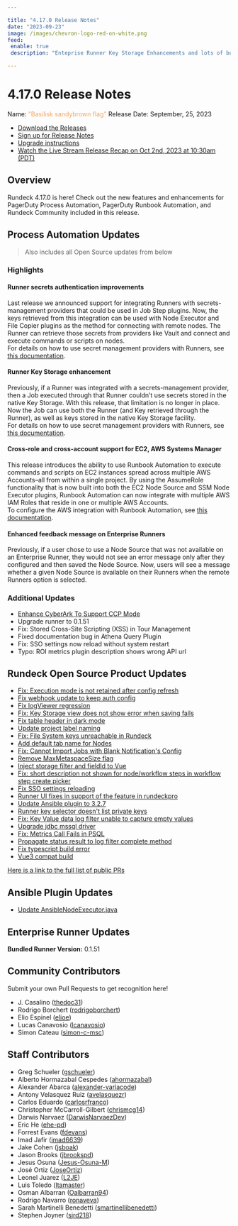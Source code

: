 ```yaml
---

title: "4.17.0 Release Notes"
date: "2023-09-23"
image: /images/chevron-logo-red-on-white.png
feed:
 enable: true
 description: "Enteprise Runner Key Storage Enhancements and lots of bug fixes."

---
```


# 4.17.0 Release Notes

Name: <span style="color: sandybrown"><span class="glyphicon glyphicon-flag"></span> "Basilisk sandybrown flag"</span>
Release Date: September, 25, 2023

- [Download the Releases](https://download.rundeck.com/)
- [Sign up for Release Notes](https://www.rundeck.com/release-notes-signup)
- [Upgrade instructions](/upgrading/)
- [Watch the Live Stream Release Recap on Oct 2nd, 2023 at 10:30am (PDT)](https://www.twitch.tv/pdcommunity)

## Overview

Rundeck 4.17.0 is here! Check out the new features and enhancements for PagerDuty Process Automation, PagerDuty Runbook Automation, and Rundeck Community included in this release.

## Process Automation Updates

> Also includes all Open Source updates from below

### Highlights

#### Runner secrets authentication improvements

Last release we announced support for integrating Runners with secrets-management providers that could be used in Job Step plugins. Now, the keys retrieved from this integration can be used with Node Executor and File Copier plugins as the method for connecting with remote nodes. The Runner can retrieve those secrets from providers like Vault and connect and execute commands or scripts on nodes.
<br>For details on how to use secret management providers with Runners, see [this documentation](/docs/manual/key-storage/enterprise-runner-key-storage).

#### Runner Key Storage enhancement

Previously, if a Runner was integrated with a secrets-management provider, then a Job executed through that Runner couldn’t use secrets stored in the native Key Storage. With this release, that limitation is no longer in place. Now the Job can use both the Runner (and Key retrieved through the Runner), as well as keys stored in the native Key Storage facility.
<br>For details on how to use secret management providers with Runners, see [this documentation](/docs/manual/key-storage/enterprise-runner-key-storage).
#### Cross-role and cross-account support for EC2, AWS Systems Manager

This release introduces the ability to use Runbook Automation to execute commands and scripts on EC2 instances spread across multiple AWS Accounts–all from within a single project.  By using the AssumeRole functionality that is now built into both the EC2 Node Source and SSM Node Executor plugins, Runbook Automation can now integrate with multiple AWS IAM Roles that reside in one or multiple AWS Accounts.
<br>To configure the AWS integration with Runbook Automation, see [this documentation](/docs/manual/plugins/aws-plugins-overview.html#aws-integration-for-runbook-automation).
#### Enhanced feedback message on Enterprise Runners

Previously, if a user chose to use a Node Source that was not available on an Enterprise Runner, they would not see an error message only after they configured and then saved the Node Source. Now, users will see a message whether a given Node Source is available on their Runners when the remote Runners option is selected.

### Additional Updates

* [Enhance CyberArk To Support CCP Mode](/manual/key-storage/storage-plugins/cyberark-storage.md)
* Upgrade runner to 0.1.51
* Fix: Stored Cross-Site Scripting (XSS) in Tour Management
* Fixed documentation bug in Athena Query Plugin
* Fix: SSO settings now reload without system restart
* Typo: ROI metrics plugin description shows wrong API url


## Rundeck Open Source Product Updates

* [Fix: Execution mode is not retained after config refresh](https://github.com/rundeck/rundeck/pull/8561)
* [Fix webhook update to keep auth config](https://github.com/rundeck/rundeck/pull/8559)
* [Fix logViewer regression](https://github.com/rundeck/rundeck/pull/8554)
* [Fix: Key Storage view does not show error when saving fails](https://github.com/rundeck/rundeck/pull/8545)
* [Fix table header in dark mode](https://github.com/rundeck/rundeck/pull/8543)
* [Update project label naming](https://github.com/rundeck/rundeck/pull/8538)
* [Fix: File System keys unreachable in Rundeck](https://github.com/rundeck/rundeck/pull/8535)
* [Add default tab name for Nodes](https://github.com/rundeck/rundeck/pull/8534)
* [Fix: Cannot Import Jobs with Blank Notification&#39;s Config](https://github.com/rundeck/rundeck/pull/8532)
* [Remove MaxMetaspaceSize flag](https://github.com/rundeck/rundeck/pull/8531)
* [Inject storage filter and fieldId to Vue](https://github.com/rundeck/rundeck/pull/8530)
* [Fix: short description not shown for node/workflow steps in workflow step create picker](https://github.com/rundeck/rundeck/pull/8526)
* [Fix SSO settings reloading](https://github.com/rundeck/rundeck/pull/8525)
* [Runner UI fixes in support of the feature in rundeckpro](https://github.com/rundeck/rundeck/pull/8521)
* [Update Ansible plugin to 3.2.7](https://github.com/rundeck/rundeck/pull/8513)
* [Runner key selector doesn&#39;t list private keys](https://github.com/rundeck/rundeck/pull/8512)
* [Fix: Key Value data log filter unable to capture empty values](https://github.com/rundeck/rundeck/pull/8511)
* [Upgrade jdbc mssql driver](https://github.com/rundeck/rundeck/pull/8487)
* [Fix: Metrics Call Fails in PSQL](https://github.com/rundeck/rundeck/pull/8462)
* [Propagate status result to log filter complete method](https://github.com/rundeck/rundeck/pull/8447)
* [Fix typescript build error](https://github.com/rundeck/rundeck/pull/8414)
* [Vue3 compat build](https://github.com/rundeck/rundeck/pull/8305)


[Here is a link to the full list of public PRs](https://github.com/rundeck/rundeck/pulls?q=is%3Apr+milestone%3A4.17.0+is%3Aclosed)

## Ansible Plugin Updates
* [Update AnsibleNodeExecutor.java](https://github.com/rundeck-plugins/ansible-plugin/pull/337)

## Enterprise Runner Updates

**Bundled Runner Version:** 0.1.51

## Community Contributors

Submit your own Pull Requests to get recognition here!

* J. Casalino ([thedoc31](https://github.com/thedoc31))
* Rodrigo Borchert ([rodrigoborchert](https://github.com/rodrigoborchert))
* Elio Espinel ([elioe](https://github.com/elioe))
* Lucas Canavosio ([lcanavosio](https://github.com/lcanavosio))
* Simon Cateau ([simon-c-msc](https://github.com/simon-c-msc))


## Staff Contributors

* Greg Schueler ([gschueler](https://github.com/gschueler))
* Alberto Hormazabal Cespedes ([ahormazabal](https://github.com/ahormazabal))
* Alexander Abarca ([alexander-variacode](https://github.com/alexander-variacode))
* Antony Velasquez Ruiz ([avelasquezr](https://github.com/avelasquezr))
* Carlos Eduardo ([carlosrfranco](https://github.com/carlosrfranco))
* Christopher McCarroll-Gilbert ([chrismcg14](https://github.com/chrismcg14))
* Darwis Narvaez ([DarwisNarvaezDev](https://github.com/DarwisNarvaezDev))
* Eric He ([ehe-pd](https://github.com/ehe-pd))
* Forrest Evans ([fdevans](https://github.com/fdevans))
* Imad Jafir ([imad6639](https://github.com/imad6639))
* Jake Cohen ([jsboak](https://github.com/jsboak))
* Jason Brooks ([jbrookspd](https://github.com/jbrookspd))
* Jesus Osuna ([Jesus-Osuna-M](https://github.com/Jesus-Osuna-M))
* José Ortiz ([JoseOrtiz](https://github.com/JoseOrtiz))
* Leonel Juarez ([L2JE](https://github.com/L2JE))
* Luis Toledo ([ltamaster](https://github.com/ltamaster))
* Osman Albarran ([Oalbarran94](https://github.com/Oalbarran94))
* Rodrigo Navarro ([ronaveva](https://github.com/ronaveva))
* Sarah Martinelli Benedetti ([smartinellibenedetti](https://github.com/smartinellibenedetti))
* Stephen Joyner ([sjrd218](https://github.com/sjrd218))

